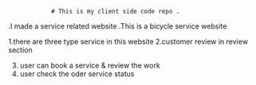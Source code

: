                 # This is my client side code repo .

.I made a service related website
.This is a bicycle service website 

1.there are three type service in this website
2.customer review in review section

3. user can book a service & review the work
4. user check the oder service status 